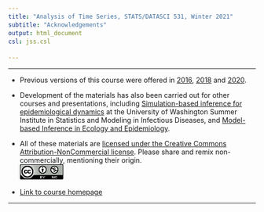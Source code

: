 ```yaml
---
title: "Analysis of Time Series, STATS/DATASCI 531, Winter 2021"
subtitle: "Acknowledgements"
output: html_document
csl: jss.csl

---
```


---------------------

- Previous versions of this course were offered in [2016](https://ionides.github.io/531w16/), [2018](https://ionides.github.io/531w18/) and [2020](https://ionides.github.io/531w20/).

- Development of the  materials has also been carried out for other courses and presentations, including [Simulation-based inference for epidemiological dynamics](https://kingaa.github.io/sbied/) at the University of Washington Summer Institute in Statistics and Modeling in Infectious Diseases, and [Model-based Inference in Ecology and Epidemiology](https://kingaa.github.io/short-course/).

- All of these materials are [licensed under the Creative Commons Attribution-NonCommercial license](http://creativecommons.org/licenses/by-nc/4.0/).
Please share and remix non-commercially, mentioning their origin.  
![CC-BY_NC](graphics/cc-by-nc.png)

- [Link to course homepage](./index.html)

---------------------
